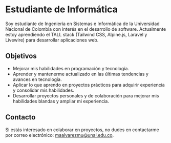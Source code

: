 # Estudiante de Informática

Soy estudiante de Ingeniería en Sistemas e Informática de la Universidad Nacional de Colombia con interés en el desarrollo de software. Actualmente estoy aprendiendo el TALL stack (Tailwind CSS, Alpine.js, Laravel y Livewire) para desarrollar aplicaciones web.

## Objetivos

- Mejorar mis habilidades en programación y tecnología.
- Aprender y mantenerme actualizado en las últimas tendencias y avances en tecnología.
- Aplicar lo que aprendo en proyectos prácticos para adquirir experiencia y consolidar mis habilidades.
- Desarrollar proyectos personales y de colaboración para mejorar mis habilidades blandas y ampliar mi experiencia.

## Contacto

Si estás interesado en colaborar en proyectos, no dudes en contactarme por correo electrónico: [maalvarezmu@unal.edu.co](mailto:maalvarezmu@unal.edu.co).

